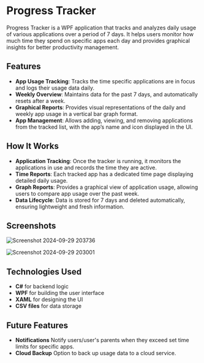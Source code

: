 # **Progress Tracker**

Progress Tracker is a WPF application that tracks and analyzes daily usage of various applications over a period of 7 days. It helps users monitor how much time they spend on specific apps each day and provides graphical insights for better productivity management.

## **Features**

- **App Usage Tracking**: Tracks the time specific applications are in focus and logs their usage data daily.
- **Weekly Overview**: Maintains data for the past 7 days, and automatically resets after a week.
- **Graphical Reports**: Provides visual representations of the daily and weekly app usage in a vertical bar graph format.
- **App Management**: Allows adding, viewing, and removing applications from the tracked list, with the app’s name and icon displayed in the UI.

## **How It Works**

- **Application Tracking**: Once the tracker is running, it monitors the applications in use and records the time they are active.
- **Time Reports**: Each tracked app has a dedicated time page displaying detailed daily usage.
- **Graph Reports**: Provides a graphical view of application usage, allowing users to compare app usage over the past week.
- **Data Lifecycle**: Data is stored for 7 days and deleted automatically, ensuring lightweight and fresh information.

## **Screenshots**
![Screenshot 2024-09-29 203736](https://github.com/user-attachments/assets/5d338f27-c88b-4ade-8572-fe4839bc0301)

![Screenshot 2024-09-29 203001](https://github.com/user-attachments/assets/1ed0f809-de05-48f0-93d7-e8efaff2a2f4)

## **Technologies Used**

- **C#** for backend logic
- **WPF** for building the user interface
- **XAML** for designing the UI
- **CSV files** for data storage

## **Future Features**
- **Notifications** Notify users/user's parents when they exceed set time limits for specific apps.
- **Cloud Backup** Option to back up usage data to a cloud service.

